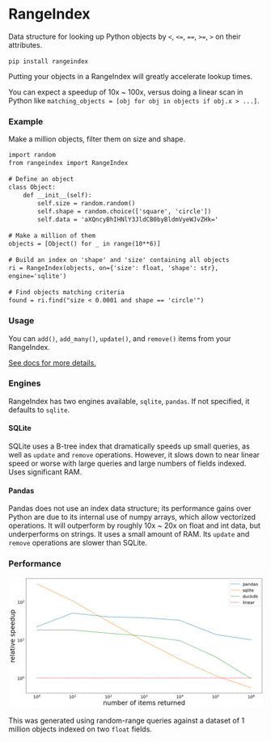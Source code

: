 # RangeIndex

Data structure for looking up Python objects by `<`, `<=`, `==`, `>=`, `>` on their attributes.

`pip install rangeindex`

Putting your objects in a RangeIndex will greatly accelerate lookup times. 

You can expect a speedup of 10x ~ 100x, versus doing a linear scan in Python like
`matching_objects = [obj for obj in objects if obj.x > ...]`.

### Example

Make a million objects, filter them on size and shape. 

```
import random
from rangeindex import RangeIndex

# Define an object
class Object:
    def __init__(self):
        self.size = random.random()
        self.shape = random.choice(['square', 'circle'])
        self.data = 'aXQncyBhIHNlY3JldCB0byBldmVyeWJvZHk='

# Make a million of them
objects = [Object() for _ in range(10**6)]

# Build an index on 'shape' and 'size' containing all objects
ri = RangeIndex(objects, on={'size': float, 'shape': str}, engine='sqlite')

# Find objects matching criteria
found = ri.find("size < 0.0001 and shape == 'circle'")
```

### Usage

You can `add()`, `add_many()`, `update()`, and `remove()` items from your RangeIndex.

[See docs for more details.](https://pypi.org/project/rangeindex/)

### Engines

RangeIndex has two engines available, `sqlite`, `pandas`. If not specified, it defaults to `sqlite`.

#### SQLite

SQLite uses a B-tree index that dramatically speeds up small queries, as well as `update` and `remove` operations.
However, it slows down to near linear speed or worse with large queries and large numbers of fields indexed. Uses
significant RAM.

#### Pandas

Pandas does not use an index data structure; its performance gains over Python are due to its internal use of numpy 
arrays, which allow vectorized operations. It will outperform by roughly 10x ~ 20x on float and int data, but
underperforms on strings. It uses a small amount of RAM. Its `update` and `remove` operations are slower than SQLite.

### Performance

![Benchmark: sqlite does well on small queries, other engines do better on large queries.](perf/benchmark.png)

This was generated using random-range queries against a dataset of 1 million objects indexed on two `float` fields.
